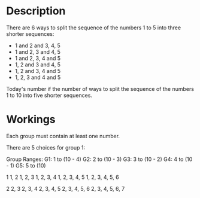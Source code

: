 # Description
There are 6 ways to split the sequence of the numbers 1 to 5 into three shorter sequences:

* 1 and 2 and 3, 4, 5
* 1 and 2, 3 and 4, 5
* 1 and 2, 3, 4 and 5
* 1, 2 and 3 and 4, 5
* 1, 2 and 3, 4 and 5
* 1, 2, 3 and 4 and 5

Today's number if the number of ways to split the sequence of the numbers 1 to 10 into five shorter sequences.

# Workings
Each group must contain at least one number.

There are 5 choices for group 1:

Group Ranges:
G1: 1 to (10 - 4)
G2: 2 to (10 - 3)
G3: 3 to (10 - 2)
G4: 4 to (10 - 1)
G5: 5 to (10)

1
1, 2
1, 2, 3
1, 2, 3, 4
1, 2, 3, 4, 5
1, 2, 3, 4, 5, 6

2
2, 3
2, 3, 4
2, 3, 4, 5
2, 3, 4, 5, 6
2, 3, 4, 5, 6, 7
